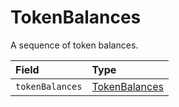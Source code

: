 # TokenBalances

A sequence of token balances.

| Field | Type |
| :--- | :--- |
| `tokenBalances` | [TokenBalances](tokenbalances.md) |

